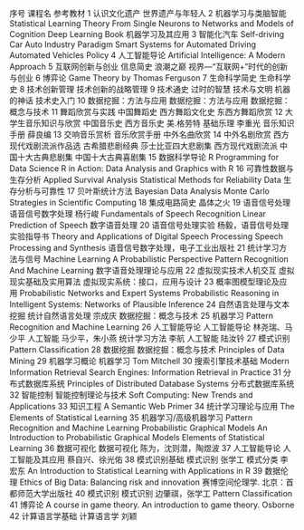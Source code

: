 序号	课程名					参考教材
1		认识文化遗产			世界遗产与年轻人
2 		机器学习与类脑智能		Statistical Learning Theory
								From Single Neurons to Networks and Models of Cognition
								Deep Learning Book
								机器学习及其应用
3		智能化汽车				Self-driving Car Auto Industry Paradigm
								Smart Systems for Automated Driving
								Automated Vehicles Policy
4		人工智能导论			Artificial Intelligence: A Modern Approach
5		互联网创新与创业		信息简史
								浪潮之巅
								视界—“互联网+”时代的创新与创业
6		博弈论					Game Theory by Thomas Ferguson
7		生命科学简史			生命科学史
8		技术创新管理			技术创新的战略管理
9		技术通史				过时的智慧
								技术与文明
								机器的神话
								技术史入门
10		数据挖掘：方法与应用	数据挖掘：方法与应用
								数据挖掘：概念与技术
11		舞蹈欣赏与实践			中国舞蹈史
								西方舞蹈文化史
								东西方舞蹈欣赏
12		大学生音乐知识与欣赏	中国音乐史
								西方音乐史 美.格劳特
								基础乐理 李重光 
								音乐知识手册 薛良编
13		交响音乐赏析			音乐欣赏手册
								中外名曲欣赏
14		中外名剧欣赏			西方现代戏剧流派作品选
								古希腊悲剧经典
								莎士比亚四大悲剧集
								西方现代戏剧流派
								中国十大古典悲剧集
								中国十大古典喜剧集
15 		数据科学导论			R Programming for Data Science
								R in Action: Data Analysis and Graphics with R
16		可靠性数据与生存分析	Applied Survival Analysis
								Statistical Methods for Reliability Data
								生存分析与可靠性
17		贝叶斯统计方法			Bayesian Data Analysis
								Monte Carlo Strategies in Scientific Computing
18		集成电路简史			晶体之火
19		语音信号处理 			语音信号数字处理 杨行峻
								Fundamentals of Speech Recognition
								Linear Prediction of Speech
								数字语音处理
20		语音信号处理实验		杨毅，语音信号处理实验指导书
								Theory and Applications of Digital Speech Processing 
								Speech Processing and Synthesis
								语音信号数字处理，电子工业出版社
21		统计学习方法与信号		Machine Learning A Probabilistic Perspective
								Pattern Recognition And Machine Learning
								数字语音处理理论与应用
22		虚拟现实技术人机交互	虚拟现实基础及实用算法
								虚拟现实系统：接口，应用与设计
23		概率图模型理论及应用	Probabilistic Networks and Expert Systems
								Probabilistic Reasoning in Intelligent Systems: Networks of Plausible Inference
24		自然语言处理与文本挖掘	统计自然语言处理 宗成庆
								数据挖掘：概念与技术
25		机器学习 				Pattern Recognition and Machine Learning
26		人工智能导论 			人工智能导论 林尧瑞、马少平
								人工智能 马少平，朱小燕
								统计学习方法 李航
								人工智能 陆汝钤
27		模式识别				Pattern Classification
28		数据挖掘 				数据挖掘：概念与技术
								Principles of Data Mining
29		机器学习概论			机器学习 Tom Mitchell
30		搜索引擎技术基础		Modern Information Retrieval
								Search Engines: Information Retrieval in Practice
31		分布式数据库系统		Principles of Distributed Database Systems
								分布式数据库系统
32		智能控制				智能控制理论与技术
								Soft Computing: New Trends and Applications
33		知识工程				A Semantic Web Primer
34		统计学习理论与应用		The Elements of Statistical Learning
35		机器学习/高级机器学习	Pattern Recognition and Machine Learning
								Probabilistic Graphical Models
								An Introduction to Probabilistic Graphical Models
								Elements of Statistical Learning
36		数据可视化				数据可视化 陈为，沈则潜，陶煜波
37		人工智能导论			人工智能及其应用 蔡自兴、徐光佑
38		模式识别基础			模式识别 张学工
								模式分类 李宏东
								An Introduction to Statistical Learning with Applications in R
39		数据伦理				Ethics of Big Data: Balancing risk and innovation
								赛博空间伦理学. 北京：首都师范大学出版社
40		模式识别 				模式识别 边肇祺，张学工
								Pattern Classification
41		博弈论					A course in game theory.
								An introduction to game theory. Osborne
42		计算语言学基础			计算语言学 刘颖